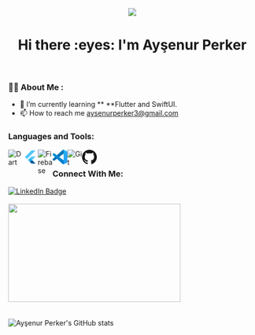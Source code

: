 <div id="header" align="center">
  <img src="https://media.giphy.com/media/jz7nZTW5oEBZAAZ4ge/giphy.gif" width="110"/>
</div>
<h1 align = "center">
  Hi there :eyes: I'm Ayşenur Perker  
</h1>

<br/>

###   :woman_technologist: About Me :
- 🌱 I’m currently learning ** **Flutter and SwiftUI.
- 📫 How to reach me aysenurperker3@gmail.com

### Languages and Tools:

<img align="left" alt="Dart" width="30px" src="https://upload.wikimedia.org/wikipedia/commons/7/7e/Dart-logo.png" />

<img align="left" alt="Flutter" width="30px" src="https://raw.githubusercontent.com/github/explore/cebd63002168a05a6a642f309227eefeccd92950/topics/flutter/flutter.png" />
<img align="left" alt="Firebase" width="30px" src="https://camo.githubusercontent.com/dd4b2422ed3bfc9da88c43d18550375c66f9584327dff7ecc19315ce50b96f07/68747470733a2f2f7777772e766563746f726c6f676f2e7a6f6e652f6c6f676f732f66697265626173652f66697265626173652d69636f6e2e737667" />
<img align="left" alt="Visual Studio Code" width="30px" src="https://raw.githubusercontent.com/github/explore/80688e429a7d4ef2fca1e82350fe8e3517d3494d/topics/visual-studio-code/visual-studio-code.png" />
<img align="left" alt="Git" width="30px" src="https://camo.githubusercontent.com/fbfcb9e3dc648adc93bef37c718db16c52f617ad055a26de6dc3c21865c3321d/68747470733a2f2f7777772e766563746f726c6f676f2e7a6f6e652f6c6f676f732f6769742d73636d2f6769742d73636d2d69636f6e2e737667" />
<img align="left" alt="Github" width="30px" src="https://raw.githubusercontent.com/github/explore/78df643247d429f6cc873026c0622819ad797942/topics/github/github.png" />
<br/>



### Connect With Me:
 <a href="https://www.linkedin.com/in/aysenurperker/">
    <img src="https://img.shields.io/badge/LinkedIn-blue?style=for-the-badge&logo=linkedin&logoColor=white" alt="LinkedIn Badge"/>
  <br/>

  </a>
  <br/>
<div id="header" align="left">
 <img src="https://media.giphy.com/media/l0Iy88cWKqBeBN92o/giphy.gif" width="350" height="200"/>
</div>
</br>

![Ayşenur Perker's GitHub stats](https://github-readme-stats.vercel.app/api?username=aysenurperker1&show_icons=true&theme=vue)
<br/>


  
<!---
aysenurperker1/aysenurperker1 is a ✨ special ✨ repository because its `README.md` (this file) appears on your GitHub profile.
You can click the Preview link to take a look at your changes.
--->
